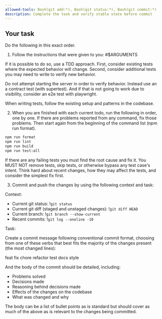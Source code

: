 ```yaml
---
allowed-tools: Bash(git add:*), Bash(git status:*), Bash(git commit:*)
description: Complete the task and verify stable state before commit
---
```


## Your task

Do the following in this exact order.

1. Follow the instructions that were given to you:
  #$ARGUMENTS

  If it is possible to do so, use a TDD approach.
  First, consider existing tests where the expected behavior will change.
  Second, consider additional tests you may need to write to verify new behavior.

  Do not attempt starting the server in order to verify behavior.
  Instead use an a contract test (with supertest).
  And if that is not going to work due to visibility, consider an e2e test with playwright.

  When writing tests, follow the existing setup and patterns in the codebase.

2. When you are finished with each current todo, run the following in order, one by one.
  If there are problems reported from any command, fix those problems.
  Then start again from the beginning of the command list (npm run format).

```bash
npm run format
npm run lint
npm run build
npm run test:all
```

If there are any failing tests you must find the root cause and fix it.
You MUST NOT remove tests, skip tests, or otherwise bypass any test case's intent.
Think hard about recent changes, how they may affect the tests, and consider the simplest fix first.

3. Commit and push the changes by using the following context and task:

Context:

- Current git status: !`git status`
- Current git diff (staged and unstaged changes): !`git diff HEAD`
- Current branch: !`git branch --show-current`
- Recent commits: !`git log --oneline -10`

Task:

Create a commit message following conventional commit format, choosing from one of these verbs that best fits the majority of the changes present (the most changed lines):

feat
fix
chore
refactor
test
docs
style

And the body of the commit should be detailed, including:

- Problems solved
- Decisions made
- Reasoning behind decisions made
- Effects of the changes on the codebase
- What was changed and why

The body can be a list of bullet points as is standard but should cover as much of the above as is relevant to the changes being committed.
